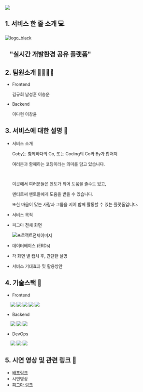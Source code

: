 <img src="https://capsule-render.vercel.app/api?type=waving&color=auto&height=200&section=header&text=2nd-1st-Project-Team5&fontSize=70" />

## 1. 서비스 한 줄 소개 💻

  ![logo_black](https://github.com/GDSC-KNU/2nd-1st-Project-Team5/assets/113246980/2d3edc7c-52d7-4cae-8072-034ed987f7b8)

## &nbsp;&nbsp;&nbsp;"실시간 개발환경 공유 플랫폼"

## 2. 팀원소개 👨‍👨‍👧‍👦 

- Frontend

  김규회 남성훈 이승운
  
- Backend

  이다현 이창윤
  
## 3. 서비스에 대한 설명 📌

- 서비스 소개
  <div>
    <p>
      Coby는 함께하다의 Co, 또는 Coding의 Co와 By가 합쳐져
    </p>
    <p>
      여러분과 함께하는 코딩이라는 의미를 담고 있습니다.
    </p>
    <br/>
    <p>
      이곳에서 여러분들은 멘토가 되어 도움을 줄수도 있고,
    </p>
    <p>
      멘티로써 멘토들에게 도움을 받을 수 있습니다.
    </p>
    <p>
      또한 마음이 맞는 사람과 그룹을 지어 함께 활동할 수 있는 플랫폼입니다.
    </p>
  </div>
- 서비스 목적
- 피그마 전체 화면

  ![프로젝트전체이미지](https://github.com/GDSC-KNU/2nd-1st-Project-Team5/assets/113246980/2ea40d02-7cb6-449b-a7c5-81c77e658964)

- 데이터베이스 (ERDs)
- 각 화면 별 캡처 후, 간단한 설명
- 서비스 기대효과 및 활용방안
## 4. 기술스택 🔧
 
 - Frontend
 <p>
   
    <img src="https://img.shields.io/badge/React-61DAFB?style=flat&logo=React&logoColor=white"/>
    <img src="https://img.shields.io/badge/JavaScript-F7DF1E?style=flat&logo=JavaScript&logoColor=white"/>
    <img src="https://img.shields.io/badge/HTML5-E34F26?style=flat&logo=HTML5&logoColor=white"/>
    <img src="https://img.shields.io/badge/CSS-1572B6?style=flat&logo=CSS3&logoColor=white"/>
    <img src="https://img.shields.io/badge/Figma-F24E1E?style=flat&logo=Figma&logoColor=white"/>
 </p> 
 
 - Backend

<p>
   
  <img src="https://img.shields.io/badge/Java-FF9E0F?style=flat&logo=Java&logoColor=white"/>
  <img src="https://img.shields.io/badge/Spring Boot-6DB33F?style=flat&logo=Spring Boot&logoColor=white"/>
  <img src="https://img.shields.io/badge/MySQL-4479A1?style=flat&logo=MySQL&logoColor=white"/>
  </p>

- DevOps

<p>
   
  <img src="https://img.shields.io/badge/AWS-232F3E?style=flat&logo=Amazon AWS&logoColor=white"/>
  <img src="https://img.shields.io/badge/Docker-2496ED?style=flat&logo=Docker&logoColor=white"/>
  <img src="https://img.shields.io/badge/Netlify-00C7B7?style=flat&logo=Netlify&logoColor=white"/>
</p>
  
## 5. 시연 영상 및 관련 링크 🔗
- [배포링크](https://cobys.netlify.app/)
- 시연영상 
- [피그마 링크](https://www.figma.com/file/qQDDWzqkgIukzNdL9UNkLP/Coby-Design-File?type=design&node-id=0-1&t=2oCCePBv0KUqnbtv-0)

